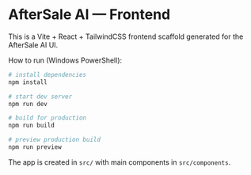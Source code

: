 # AfterSale AI — Frontend

This is a Vite + React + TailwindCSS frontend scaffold generated for the AfterSale AI UI.

How to run (Windows PowerShell):

```powershell
# install dependencies
npm install

# start dev server
npm run dev

# build for production
npm run build

# preview production build
npm run preview
```

The app is created in `src/` with main components in `src/components`.
